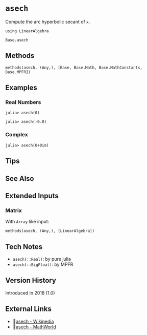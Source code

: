 # `asech`

Compute the arc hyperbolic secant of `x`.

```@setup repl_only
using LinearAlgebra
```
```@docs
Base.asech
```


## Methods

```@repl
methods(asech, (Any,), [Base, Base.Math, Base.MathConstants, Base.MPFR])
```


## Examples

### Real Numbers
```jldoctest
julia> asech(0)

julia> asech(-0.0)
```

### Complex
```jldoctest
julia> asech(0+0im)
```

## Tips


## See Also



## Extended Inputs

### Matrix
With `Array` like input:
```@repl repl_only
methods(asech, (Any,), [LinearAlgebra])
```


## Tech Notes

- `asech(::Real)`: by pure julia
- `asech(::BigFloat)`: by MPFR


## Version History

Introduced in 2018 (1.0)


## External Links
- 🔗[asech - Wikipedia](https://en.wikipedia.org/wiki/ )
- 🔗[asech - MathWorld](https://mathworld.wolfram.com/ )

